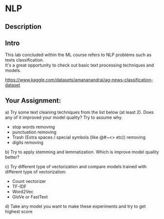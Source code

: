 # NLP
## Description  

## Intro
This lab concluded within the ML course refers to NLP problems such as texts classification.  
It's a great opportunity to check out basic text processing techniques and models.  

https://www.kaggle.com/datasets/amananandrai/ag-news-classification-dataset

## Your Assignment:
a) Try some text cleaning techniques from the list below (at least 2). Does any of it improved your model quality? Try to assume why.
- stop words removing
- punctuation removing
- Trash (Extra spaces / special symbols (like @#~<> etc)) removing
- digits removing
  
b) Try to apply stemming and lemmatization. Which is improve model quality better?  

c) Try different type of vectorization and compare models trained with different type of vectorization:
- Count vectorizer
- TF-IDF
- Word2Vec
- GloVe or FastText
  
d) Take any model you want to make these experiments and try to get highest score
